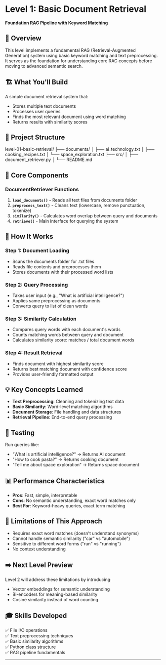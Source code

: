 # Level 1: Basic Document Retrieval
**Foundation RAG Pipeline with Keyword Matching**

## 🎯 Overview
This level implements a fundamental RAG (Retrieval-Augmented Generation) system using basic keyword matching and text preprocessing. It serves as the foundation for understanding core RAG concepts before moving to advanced semantic search.

## 🏗️ What You'll Build
A simple document retrieval system that:
- Stores multiple text documents
- Processes user queries
- Finds the most relevant document using word matching
- Returns results with similarity scores

## 📁 Project Structure
level-01-basic-retrieval/
├── documents/
│   ├── ai_technology.txt
│   ├── cooking_recipes.txt
│   └── space_exploration.txt
├── src/
│   ├── document_retriever.py
│ 
└── README.md

## 🔧 Core Components

### DocumentRetriever Functions
1. **`load_documents()`** - Reads all text files from documents folder
2. **`preprocess_text()`** - Cleans text (lowercase, remove punctuation, tokenize)
3. **`similarity()`** - Calculates word overlap between query and documents
4. **`retrieve()`** - Main interface for querying the system

## 🚀 How It Works

### Step 1: Document Loading
- Scans the documents folder for .txt files
- Reads file contents and preprocesses them
- Stores documents with their processed word lists

### Step 2: Query Processing
- Takes user input (e.g., "What is artificial intelligence?")
- Applies same preprocessing as documents
- Converts query to list of clean words

### Step 3: Similarity Calculation
- Compares query words with each document's words
- Counts matching words between query and document
- Calculates similarity score: matches / total document words

### Step 4: Result Retrieval
- Finds document with highest similarity score
- Returns best matching document with confidence score
- Provides user-friendly formatted output

## 💡 Key Concepts Learned
- **Text Preprocessing**: Cleaning and tokenizing text data
- **Basic Similarity**: Word-level matching algorithms  
- **Document Storage**: File handling and data structures
- **Retrieval Pipeline**: End-to-end query processing

## 🧪 Testing
Run queries like:
- "What is artificial intelligence?" → Returns AI document
- "How to cook pasta?" → Returns cooking document
- "Tell me about space exploration" → Returns space document

## 📊 Performance Characteristics
- **Pros**: Fast, simple, interpretable
- **Cons**: No semantic understanding, exact word matches only
- **Best For**: Keyword-heavy queries, exact term matching

## 🔄 Limitations of This Approach
- Requires exact word matches (doesn't understand synonyms)
- Cannot handle semantic similarity ("car" vs "automobile")
- Sensitive to different word forms ("run" vs "running")
- No context understanding

## ➡️ Next Level Preview
Level 2 will address these limitations by introducing:
- Vector embeddings for semantic understanding
- Bi-encoders for meaning-based similarity
- Cosine similarity instead of word counting

## 🎓 Skills Developed
✅ File I/O operations  
✅ Text preprocessing techniques  
✅ Basic similarity algorithms  
✅ Python class structure  
✅ RAG pipeline fundamentals  

---
